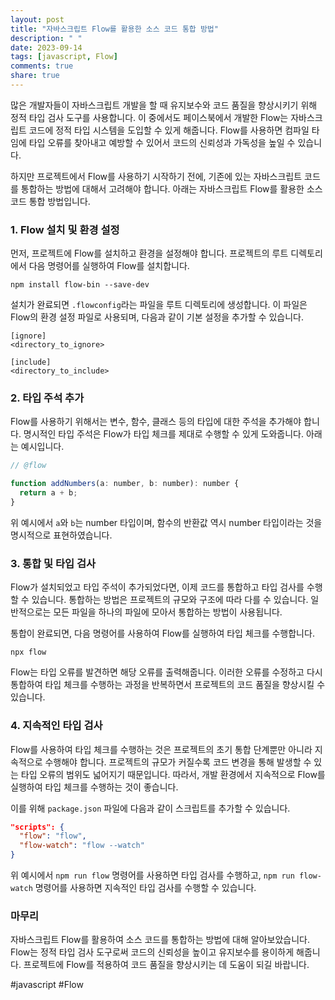 ```yaml
---
layout: post
title: "자바스크립트 Flow를 활용한 소스 코드 통합 방법"
description: " "
date: 2023-09-14
tags: [javascript, Flow]
comments: true
share: true
---
```


많은 개발자들이 자바스크립트 개발을 할 때 유지보수와 코드 품질을 향상시키기 위해 정적 타입 검사 도구를 사용합니다. 이 중에서도 페이스북에서 개발한 Flow는 자바스크립트 코드에 정적 타입 시스템을 도입할 수 있게 해줍니다. Flow를 사용하면 컴파일 타임에 타입 오류를 찾아내고 예방할 수 있어서 코드의 신뢰성과 가독성을 높일 수 있습니다.

하지만 프로젝트에서 Flow를 사용하기 시작하기 전에, 기존에 있는 자바스크립트 코드를 통합하는 방법에 대해서 고려해야 합니다. 아래는 자바스크립트 Flow를 활용한 소스 코드 통합 방법입니다.

### 1. Flow 설치 및 환경 설정

먼저, 프로젝트에 Flow를 설치하고 환경을 설정해야 합니다. 프로젝트의 루트 디렉토리에서 다음 명령어를 실행하여 Flow를 설치합니다.

```shell
npm install flow-bin --save-dev
```

설치가 완료되면 `.flowconfig`라는 파일을 루트 디렉토리에 생성합니다. 이 파일은 Flow의 환경 설정 파일로 사용되며, 다음과 같이 기본 설정을 추가할 수 있습니다.

```text
[ignore]
<directory_to_ignore>

[include]
<directory_to_include>
```

### 2. 타입 주석 추가

Flow를 사용하기 위해서는 변수, 함수, 클래스 등의 타입에 대한 주석을 추가해야 합니다. 명시적인 타입 주석은 Flow가 타입 체크를 제대로 수행할 수 있게 도와줍니다. 아래는 예시입니다.

```javascript
// @flow

function addNumbers(a: number, b: number): number {
  return a + b;
}
```

위 예시에서 `a`와 `b`는 number 타입이며, 함수의 반환값 역시 number 타입이라는 것을 명시적으로 표현하였습니다.

### 3. 통합 및 타입 검사

Flow가 설치되었고 타입 주석이 추가되었다면, 이제 코드를 통합하고 타입 검사를 수행할 수 있습니다. 통합하는 방법은 프로젝트의 규모와 구조에 따라 다를 수 있습니다. 일반적으로는 모든 파일을 하나의 파일에 모아서 통합하는 방법이 사용됩니다.

통합이 완료되면, 다음 명령어를 사용하여 Flow를 실행하여 타입 체크를 수행합니다.

```shell
npx flow
```

Flow는 타입 오류를 발견하면 해당 오류를 출력해줍니다. 이러한 오류를 수정하고 다시 통합하여 타입 체크를 수행하는 과정을 반복하면서 프로젝트의 코드 품질을 향상시킬 수 있습니다.

### 4. 지속적인 타입 검사

Flow를 사용하여 타입 체크를 수행하는 것은 프로젝트의 초기 통합 단계뿐만 아니라 지속적으로 수행해야 합니다. 프로젝트의 규모가 커질수록 코드 변경을 통해 발생할 수 있는 타입 오류의 범위도 넓어지기 때문입니다. 따라서, 개발 환경에서 지속적으로 Flow를 실행하여 타입 체크를 수행하는 것이 좋습니다.

이를 위해 `package.json` 파일에 다음과 같이 스크립트를 추가할 수 있습니다.

```json
"scripts": {
  "flow": "flow",
  "flow-watch": "flow --watch"
}
```

위 예시에서 `npm run flow` 명령어를 사용하면 타입 검사를 수행하고, `npm run flow-watch` 명령어를 사용하면 지속적인 타입 검사를 수행할 수 있습니다.

### 마무리

자바스크립트 Flow를 활용하여 소스 코드를 통합하는 방법에 대해 알아보았습니다. Flow는 정적 타입 검사 도구로써 코드의 신뢰성을 높이고 유지보수를 용이하게 해줍니다. 프로젝트에 Flow를 적용하여 코드 품질을 향상시키는 데 도움이 되길 바랍니다.

#javascript #Flow